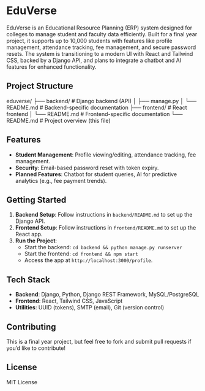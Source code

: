 # EduVerse 

EduVerse is an Educational Resource Planning (ERP) system designed for colleges to manage student and faculty data efficiently. Built for a final year project, it supports up to 10,000 students with features like profile management, attendance tracking, fee management, and secure password resets. The system is transitioning to a modern UI with React and Tailwind CSS, backed by a Django API, and plans to integrate a chatbot and AI features for enhanced functionality.

## Project Structure
eduverse/
├── backend/        # Django backend (API)
│   ├── manage.py
│   └── README.md   # Backend-specific documentation
├── frontend/       # React frontend
│   └── README.md   # Frontend-specific documentation
└── README.md       # Project overview (this file)


## Features
- **Student Management**: Profile viewing/editing, attendance tracking, fee management.
- **Security**: Email-based password reset with token expiry.
- **Planned Features**: Chatbot for student queries, AI for predictive analytics (e.g., fee payment trends).

## Getting Started
1. **Backend Setup**: Follow instructions in `backend/README.md` to set up the Django API.
2. **Frontend Setup**: Follow instructions in `frontend/README.md` to set up the React app.
3. **Run the Project**:
   - Start the backend: `cd backend && python manage.py runserver`
   - Start the frontend: `cd frontend && npm start`
   - Access the app at `http://localhost:3000/profile`.

## Tech Stack
- **Backend**: Django, Python, Django REST Framework, MySQL/PostgreSQL
- **Frontend**: React, Tailwind CSS, JavaScript
- **Utilities**: UUID (tokens), SMTP (email), Git (version control)

## Contributing
This is a final year project, but feel free to fork and submit pull requests if you’d like to contribute!

## License
MIT License
